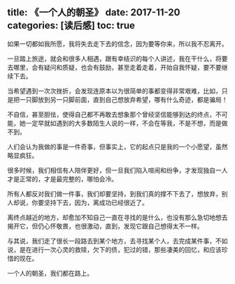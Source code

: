 title: 《一个人的朝圣》
date: 2017-11-20
categories: [读后感]
toc: true
---

如果一切都如我所愿，我将失去走下去的信念，因为要等你来，所以我不忍离开。

一旦踏上旅途，就会和很多人相遇，跟有幸结识的每个人讲述，我在干什么，将要去哪里，会有疑问和质疑，也会有鼓励，甚至走着走着，开始自我怀疑，要不要继续下去。

当希望遇到一次次挫折，会发现连原本以为很简单的事都变得非常艰难，比如，只是把一只脚放到另一只脚前面，直到自己想放弃希望，哪有什么奇迹，都是骗局！

不自信，甚至胆怯，使得自己都不再敢去想象那个曾经坚信能够到达的终点，不可能，她一定早就如遇到的大多数陌生人说的一样，不会在等我，不是不想，而是做不到。

人们会认为我做的事是一件奇事，但事实上，它的起点只是我的一个小愿望，虽然略显疯狂。

很多时候，我们相信有人陪伴更好，但一旦我们陷入喧闹和纷争，才发现独自一人才是正常的，才是最完整的，哪怕会冷。

所有人都反对我们做一件事，我们却要坚持，到我们真的撑不下去了，想放弃，别人却说，你要坚持下去，因为，离成功已经很近了。

离终点越近的地方，却愈加不知自己一直在寻找的是什么，也没有那么急切地想去揭开它，但仍心怀敬畏，也很激动，直到，发现它跟自己想得太不一样。

与其说，我们走了很长一段路去到某个地方，去寻找某个人，去完成某件事，不如说，是在进行一次心灵的救赎，欠下的债，犯过的错，那些凄美的回忆，和应该珍惜的现在。

一个人的朝圣，我们都在路上。






